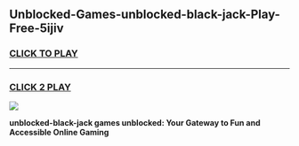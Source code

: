 
## Unblocked-Games-unblocked-black-jack-Play-Free-5ijiv
<h3>
<a href="https://premium76.site?title=unblocked-black-jack&ref=21A">CLICK TO PLAY</a></h3>
<hr>

<h3>
<a href="https://premium76.site?title=unblocked-black-jack&ref=21A">CLICK 2 PLAY</a>
  
</h3>

<a href="https://premium76.site?title=unblocked-black-jack&ref=21A"><img src="https://clearcache.store/games.png"></a>


**unblocked-black-jack games unblocked: Your Gateway to Fun and Accessible Online Gaming**
